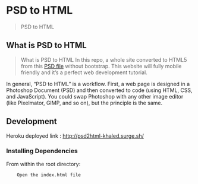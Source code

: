 # PSD to HTML

> PSD to HTML

## What is PSD to HTML

> What is PSD to HTML
In this repo, a whole site converted to HTML5 from this [PSD file](https://www.dropbox.com/s/ptddnyit4s5o6ky/WebSite.psd) without bootstrap. This website will fully mobile friendly and it’s a perfect web development tutorial.

In general, “PSD to HTML” is a workflow. First, a web page is designed in a Photoshop Document (PSD) and then converted to code (using HTML, CSS, and JavaScript). You could swap Photoshop with any other image editor (like Pixelmator, GIMP, and so on), but the principle is the same.

## Development

Heroku deployed link :
http://psd2html-khaled.surge.sh/

### Installing Dependencies

From within the root directory:

```sh
    Open the index.html file
```
